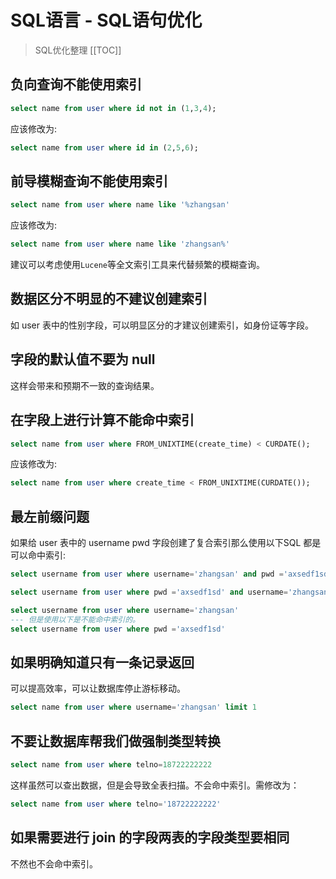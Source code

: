 # SQL语言 - SQL语句优化
> SQL优化整理
[[TOC]]
## 负向查询不能使用索引
```sql
select name from user where id not in (1,3,4);
```
应该修改为:
```sql
select name from user where id in (2,5,6);
```
## 前导模糊查询不能使用索引
```sql
select name from user where name like '%zhangsan'
```
应该修改为:
```sql
select name from user where name like 'zhangsan%'
```
建议可以考虑使用`Lucene`等全文索引工具来代替频繁的模糊查询。

## 数据区分不明显的不建议创建索引
如 user 表中的性别字段，可以明显区分的才建议创建索引，如身份证等字段。
## 字段的默认值不要为 null
这样会带来和预期不一致的查询结果。
## 在字段上进行计算不能命中索引
```sql
select name from user where FROM_UNIXTIME(create_time) < CURDATE();
```
应该修改为:
```sql
select name from user where create_time < FROM_UNIXTIME(CURDATE());
```
## 最左前缀问题
如果给 user 表中的 username pwd 字段创建了复合索引那么使用以下SQL 都是可以命中索引:
```sql
select username from user where username='zhangsan' and pwd ='axsedf1sd'

select username from user where pwd ='axsedf1sd' and username='zhangsan'

select username from user where username='zhangsan'
--- 但是使用以下是不能命中索引的。
select username from user where pwd ='axsedf1sd'
```
## 如果明确知道只有一条记录返回
可以提高效率，可以让数据库停止游标移动。
```sql
select name from user where username='zhangsan' limit 1
```
## 不要让数据库帮我们做强制类型转换
```sql
select name from user where telno=18722222222
```
这样虽然可以查出数据，但是会导致全表扫描。不会命中索引。需修改为：
```sql
select name from user where telno='18722222222'
```
## 如果需要进行 join 的字段两表的字段类型要相同
不然也不会命中索引。